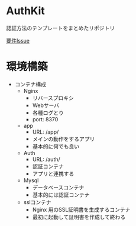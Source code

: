 # AuthKit

認証方法のテンプレートをまとめたリポジトリ

[要件Issue](https://github.com/mattuu0/authkit/issues/1)

# 環境構築
- コンテナ構成
  - Nginx
    - リバースプロキシ
    - Webサーバ
    - 各種ログとり
    - port: 8370
  - app
    - URL: /app/
    - メインの動作をするアプリ
    - 基本的に何でも良い
  - Auth
    - URL: /auth/
    - 認証コンテナ
    - アプリと連携する
  - Mysql
    - データベースコンテナ
    - 基本的には認証コンテナ
  - sslコンテナ
    - Nginx 用のSSL証明書を生成するコンテナ
    - 最初に起動して証明書を作成して終わる

